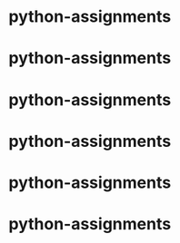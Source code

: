 # python-assignments
# python-assignments
# python-assignments
# python-assignments
# python-assignments
# python-assignments
